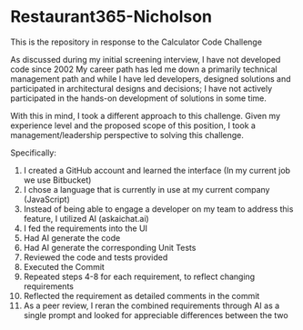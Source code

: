 # Restaurant365-Nicholson
This is the repository in response to the Calculator Code Challenge

As discussed during my initial screening interview, I have not developed code since 2002
My career path has led me down a primarily technical management path and while I have led developers, designed solutions and participated in architectural designs and decisions;
I have not actively participated in the hands-on development of solutions in some time.

With this in mind, I took a different approach to this challenge. 
Given my experience level and the proposed scope of this position, I took a management/leadership perspective to solving this challenge.

Specifically:
1. I created a GitHub account and learned the interface (In my current job we use Bitbucket)
2. I chose a language that is currently in use at my current company (JavaScript)
3. Instead of being able to engage a developer on my team to address this feature, I utilized AI (askaichat.ai)
4. I fed the requirements into the UI
5. Had AI generate the code
6. Had AI generate the corresponding Unit Tests
7. Reviewed the code and tests provided
8. Executed the Commit
9. Repeated steps 4-8 for each requirement, to reflect changing requirements
10. Reflected the requirement as detailed comments in the commit
11. As a peer review, I reran the combined requirements through AI as a single prompt and looked for appreciable differences between the two

   
      
